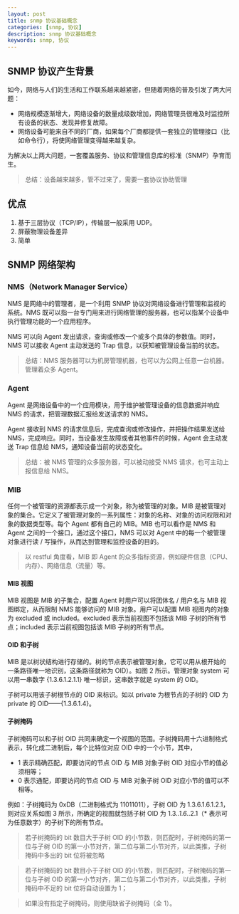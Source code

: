 ```yaml
---
layout: post
title: snmp 协议基础概念
categories: [snmp, 协议]
description: snmp 协议基础概念
keywords: snmp, 协议
---
```


## SNMP 协议产生背景
如今，网络与人们的生活和工作联系越来越紧密，但随着网络的普及引发了两大问题：

- 网络规模逐渐增大，网络设备的数量成级数增加，网络管理员很难及时监控所有设备的状态、发现并修复故障。
- 网络设备可能来自不同的厂商，如果每个厂商都提供一套独立的管理接口（比如命令行），将使网络管理变得越来越复杂。

为解决以上两大问题，一套覆盖服务、协议和管理信息库的标准（SNMP）孕育而生。

> 总结：设备越来越多，管不过来了，需要一套协议协助管理

## 优点
1. 基于三层协议（TCP/IP），传输层一般采用 UDP。
2. 屏蔽物理设备差异
3. 简单

## SNMP 网络架构
### NMS（Network Manager Service）
NMS 是网络中的管理者，是一个利用 SNMP 协议对网络设备进行管理和监视的系统。NMS 既可以指一台专门用来进行网络管理的服务器，也可以指某个设备中执行管理功能的一个应用程序。

NMS 可以向 Agent 发出请求，查询或修改一个或多个具体的参数值。同时，NMS 可以接收 Agent 主动发送的 Trap 信息，以获知被管理设备当前的状态。

> 总结：NMS 服务器可以为机房管理机器，也可以为公网上任意一台机器。管理着众多 Agent。

### Agent
Agent 是网络设备中的一个应用模块，用于维护被管理设备的信息数据并响应 NMS 的请求，把管理数据汇报给发送请求的 NMS。

Agent 接收到 NMS 的请求信息后，完成查询或修改操作，并把操作结果发送给 NMS，完成响应。同时，当设备发生故障或者其他事件的时候，Agent 会主动发送 Trap 信息给 NMS，通知设备当前的状态变化。

> 总结：被 NMS 管理的众多服务器，可以被动接受 NMS 请求，也可主动上报信息给 NMS。

### MIB
任何一个被管理的资源都表示成一个对象，称为被管理的对象。MIB 是被管理对象的集合。它定义了被管理对象的一系列属性：对象的名称、对象的访问权限和对象的数据类型等。每个 Agent 都有自己的 MIB。MIB 也可以看作是 NMS 和 Agent 之间的一个接口，通过这个接口，NMS 可以对 Agent 中的每一个被管理对象进行读 / 写操作，从而达到管理和监控设备的目的。

> 以 restful 角度看，MIB 即 Agent 的众多指标资源，例如硬件信息（CPU、内存）、网络信息（流量）等。

#### MIB 视图
MIB 视图是 MIB 的子集合，配置 Agent 时用户可以将团体名 / 用户名与 MIB 视图绑定，从而限制 NMS 能够访问的 MIB 对象。用户可以配置 MIB 视图内的对象为 excluded 或 included。excluded 表示当前视图不包括该 MIB 子树的所有节点；included 表示当前视图包括该 MIB 子树的所有节点。

#### OID 和子树
MIB 是以树状结构进行存储的。树的节点表示被管理对象，它可以用从根开始的一条路径唯一地识别，这条路径就称为 OID）。如图 2 所示。管理对象 system 可以用一串数字 {1.3.6.1.2.1.1} 唯一标识，这串数字就是 system 的 OID。

子树可以用该子树根节点的 OID 来标识。如以 private 为根节点的子树的 OID 为 private 的 OID——{1.3.6.1.4}。

#### 子树掩码
子树掩码可以和子树 OID 共同来确定一个视图的范围。子树掩码用十六进制格式表示，转化成二进制后，每个比特位对应 OID 中的一个小节，其中，

- 1 表示精确匹配，即要访问的节点 OID 与 MIB 对象子树 OID 对应小节的值必须相等；
- 0 表示通配，即要访问的节点 OID 与 MIB 对象子树 OID 对应小节的值可以不相等。

例如：子树掩码为 0xDB（二进制格式为 11011011），子树 OID 为 1.3.6.1.6.1.2.1，则对应关系如图 3 所示，所确定的视图就包括子树 OID 为 1.3.*.1.6.*.2.1（* 表示可为任意数字）的子树下的所有节点。

> 若子树掩码的 bit 数目大于子树 OID 的小节数，则匹配时，子树掩码的第一位与子树 OID 的第一小节对齐，第二位与第二小节对齐，以此类推，子树掩码中多出的 bit 位将被忽略

> 若子树掩码的 bit 数目小于子树 OID 的小节数，则匹配时，子树掩码的第一位与子树 OID 的第一小节对齐，第二位与第二小节对齐，以此类推，子树掩码中不足的 bit 位将自动设置为 1；

> 如果没有指定子树掩码，则使用缺省子树掩码（全 1）。



